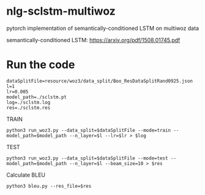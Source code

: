 # nlg-sclstm-multiwoz
pytorch implementation of semantically-conditioned LSTM on multiwoz data


semantically-conditioned LSTM: https://arxiv.org/pdf/1508.01745.pdf

# Run the code

	dataSplitFile=resource/woz3/data_split/Boo_ResDataSplitRand0925.json
	l=1
	lr=0.005
	model_path=./sclstm.pt
	log=./sclstm.log
	res=./sclstm.res


TRAIN

	python3 run_woz3.py --data_split=$dataSplitFile --mode=train --model_path=$model_path --n_layer=$l --lr=$lr > $log


TEST

	python3 run_woz3.py --data_split=$dataSplitFile --mode=test --model_path=$model_path --n_layer=$l --beam_size=10 > $res


Calculate BLEU

	python3 bleu.py --res_file=$res
